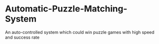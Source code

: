 # Automatic-Puzzle-Matching-System
An auto-controlled system which could win puzzle games with high speed and success rate
